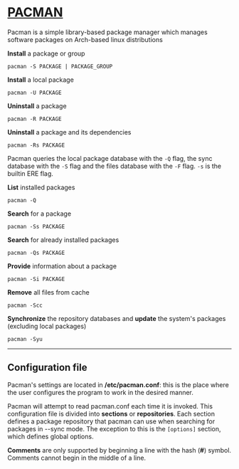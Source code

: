 # [PACMAN](https://wiki.archlinux.org/title/pacman)
Pacman is a simple library-based package manager which manages software packages on Arch-based linux distributions

__Install__ a package or group
```
pacman -S PACKAGE | PACKAGE_GROUP
```

__Install__ a local package
```
pacman -U PACKAGE
```

__Uninstall__ a package
```
pacman -R PACKAGE
```

__Uninstall__ a package and its dependencies
```
pacman -Rs PACKAGE
```

Pacman queries the local package database with the `-Q` flag, the sync database with the `-S` flag and the files database with the `-F` flag. `-s` is the builtin ERE flag.

__List__ installed packages
```
pacman -Q
```

__Search__ for a package
```
pacman -Ss PACKAGE
```

__Search__ for already installed packages
```
pacman -Qs PACKAGE
```

__Provide__ information about a package
```
pacman -Si PACKAGE
```

__Remove__ all files from cache
```
pacman -Scc
```

__Synchronize__ the repository databases and __update__ the system's packages (excluding local packages)
```
pacman -Syu
```
---
## Configuration file
Pacman's settings are located in __/etc/pacman.conf__: this is the place where the user configures the program to work in the desired manner.

Pacman will attempt to read pacman.conf each time it is invoked. This configuration file is divided into __sections__ or __repositories__. Each section defines a package repository that pacman can use when searching for packages in --sync mode. The exception to this is the `[options]` section, which defines global options.

__Comments__ are only supported by beginning a line with the hash (__#__) symbol. Comments cannot begin in the middle of a line.
